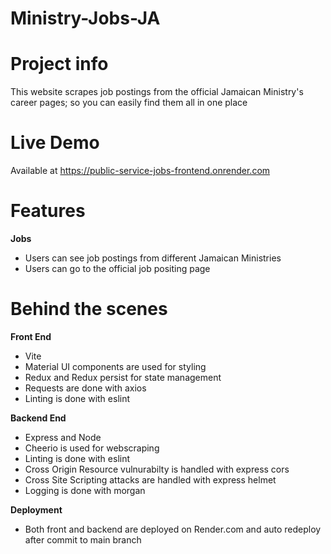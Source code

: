 # Ministry-Jobs-JA
# Project info
This website scrapes job postings from the official Jamaican Ministry's career pages; so you can easily find them all in one place

# Live Demo
Available at https://public-service-jobs-frontend.onrender.com

# Features
**Jobs**
* Users can see job postings from different Jamaican Ministries
* Users can go to the official job positing page
  
# Behind the scenes
**Front End**
* Vite
* Material UI components are used for styling
* Redux and Redux persist for state management
* Requests are done with axios
* Linting is done with eslint

**Backend End**
* Express and Node
* Cheerio is used for webscraping
* Linting is done with eslint
* Cross Origin Resource vulnurabilty is handled with express cors
* Cross Site Scripting attacks are handled with express helmet
* Logging is done with morgan

**Deployment**
* Both front and backend are deployed on Render.com and auto redeploy after commit to main branch
